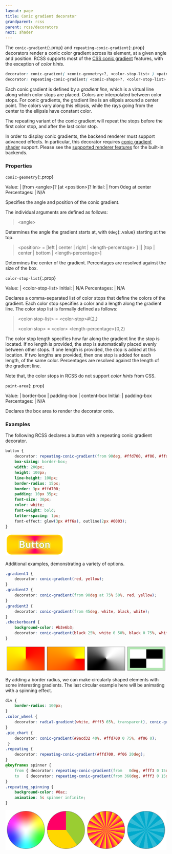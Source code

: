 ```yaml
---
layout: page
title: Conic gradient decorator
grandparent: rcss
parent: rcss/decorators
next: shader
---
```


The `conic-gradient`{:.prop} and `repeating-conic-gradient`{:.prop} decorators render a conic color gradient across its element, at a given angle and position. RCSS supports most of the [CSS conic gradient](https://drafts.csswg.org/css-images-4/#conic-gradients) features, with the exception of *color hints*.

```css
decorator: conic-gradient( <conic-geometry>?, <color-stop-list> ) <paint-area>?;
decorator: repeating-conic-gradient( <conic-shape>?, <color-stop-list> ) <paint-area>?;
```

Each conic gradient is defined by a *gradient line*, which is a virtual line along which color stops are placed. Colors are interpolated between color stops. For conic gradients, the gradient line is an ellipsis around a center point. The colors vary along this ellipsis, while the rays going from the center to the ellipsis have constant color.

The repeating variant of the conic gradient will repeat the stops before the first color stop, and after the last color stop.

In order to display conic gradients, the backend renderer must support advanced effects. In particular, this decorator requires [conic gradient shader](../../cpp_manual/interfaces/render.html#shaders) support. Please see the [supported renderer features](https://github.com/mikke89/RmlUi?tab=readme-ov-file#renderers) for the built-in backends.


### Properties

`conic-geometry`{:.prop}

Value: | \[from \<angle\>\]? \[at \<position\>\]?
Initial: | from 0deg at center
Percentages: | N/A

Specifies the angle and position of the conic gradient.

The individual arguments are defined as follows:

> \<angle\>

Determines the angle the gradient starts at, with `0deg`{:.value} starting at the top.

> \<position\> = \[left \| center \| right \| \<length-percentage\> \] <span class="prop-def-symbol" title="one or more options must occur">\|\|</span> \[top \| center \| bottom \| \<length-percentage\>\]

Determines the center of the gradient. Percentages are resolved against the size of the box.

`color-stop-list`{:.prop}

Value: | \<color-stop-list\>
Initial: | N/A
Percentages: | N/A

Declares a comma-separated list of color stops that define the colors of the gradient. Each color stop specifies a color and a length along the gradient line. The color stop list is formally defined as follows:

> \<color-stop-list\> = \<color-stop\><span class="prop-def-symbol" title="Two or more comma-separated occurrences">#{2,}</span>
>
> \<color-stop\> = \<color\> \<length-percentage\><span class="prop-def-symbol" title="zero to two space-separated occurrences">{0,2}</span>

The color stop length specifies how far along the gradient line the stop is located. If no length is provided, the stop is automatically placed evenly between other stops. If one length is provided, the stop is added at this location. If two lengths are provided, then one stop is added for each length, of the same color. Percentages are resolved against the length of the gradient line.

Note that, the color stops in RCSS do not support *color hints* from CSS.

`paint-area`{:.prop}

Value: | border-box \| padding-box \| content-box
Initial: | padding-box
Percentages: | N/A

Declares the box area to render the decorator onto.


### Examples

The following RCSS declares a button with a repeating conic gradient decorator.

```css
button {
    decorator: repeating-conic-gradient(from 90deg, #ffd700, #f06, #ffd700 180deg);
    box-sizing: border-box;
    width: 200px;
    height: 100px;
    line-height: 100px;
    border-radius: 15px;
    border: 3px #ffd700;
    padding: 10px 35px;
    font-size: 30px;
    color: white;
    font-weight: bold;
    letter-spacing: 1px;
    font-effect: glow(3px #ff6a), outline(2px #0003);
}
```

![Conic gradient button example](../../../assets/images/decorators/conic-gradient-button.png)

Additional examples, demonstrating a variety of options.

```css
.gradient1 {
    decorator: conic-gradient(red, yellow);
}
.gradient2 {
    decorator: conic-gradient(from 90deg at 75% 50%, red, yellow);
}
.gradient3 {
    decorator: conic-gradient(from 45deg, white, black, white);
}
.checkerboard {
    background-color: #b3e6b3;
    decorator: conic-gradient(black 25%, white 0 50%, black 0 75%, white 0) content-box;
}
```

![Conic gradient rectangular examples](../../../assets/images/decorators/conic-gradient-rectangular.png)

By adding a border radius, we can make circularly shaped elements with some interesting gradients. The last circular example here will be animating with a spinning effect.

```css
div {
  	border-radius: 100px;
}
.color_wheel {
    decorator: radial-gradient(white, #fff3 65%, transparent), conic-gradient(red, yellow, lime, aqua, blue, #f0f, red);
}
.pie_chart {
    decorator: conic-gradient(#9acd32 40%, #ffd700 0 75%, #f06 0);
 }
.repeating {
    decorator: repeating-conic-gradient(#ffd700, #f06 20deg);
}
@keyframes spinner {
    from { decorator: repeating-conic-gradient(from   0deg, #fff3 0 15deg, #fff0 0 30deg); }
    to   { decorator: repeating-conic-gradient(from 360deg, #fff3 0 15deg, #fff0 0 30deg); }
}
.repeating_spinning {
    background-color: #0ac;
    animation: 5s spinner infinite;
}
```

![Conic gradient circular examples](../../../assets/images/decorators/conic-gradient-circular.png)
